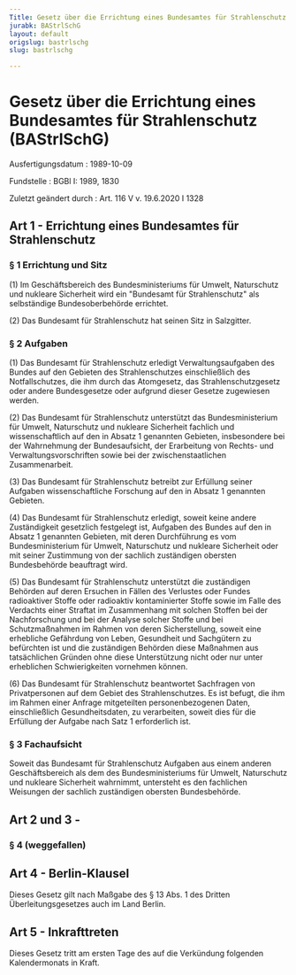 ```yaml
---
Title: Gesetz über die Errichtung eines Bundesamtes für Strahlenschutz
jurabk: BAStrlSchG
layout: default
origslug: bastrlschg
slug: bastrlschg

---
```


# Gesetz über die Errichtung eines Bundesamtes für Strahlenschutz (BAStrlSchG)

Ausfertigungsdatum
:   1989-10-09

Fundstelle
:   BGBl I: 1989, 1830

Zuletzt geändert durch
:   Art. 116 V v. 19.6.2020 I 1328


## Art 1 - Errichtung eines Bundesamtes für Strahlenschutz



### § 1 Errichtung und Sitz

(1) Im Geschäftsbereich des Bundesministeriums für Umwelt, Naturschutz
und nukleare Sicherheit wird ein "Bundesamt für Strahlenschutz" als
selbständige Bundesoberbehörde errichtet.

(2) Das Bundesamt für Strahlenschutz hat seinen Sitz in Salzgitter.


### § 2 Aufgaben

(1) Das Bundesamt für Strahlenschutz erledigt Verwaltungsaufgaben des
Bundes auf den Gebieten des Strahlenschutzes einschließlich des
Notfallschutzes, die ihm durch das Atomgesetz, das
Strahlenschutzgesetz oder andere Bundesgesetze oder aufgrund dieser
Gesetze zugewiesen werden.

(2) Das Bundesamt für Strahlenschutz unterstützt das Bundesministerium
für Umwelt, Naturschutz und nukleare Sicherheit fachlich und
wissenschaftlich auf den in Absatz 1 genannten Gebieten, insbesondere
bei der Wahrnehmung der Bundesaufsicht, der Erarbeitung von Rechts-
und Verwaltungsvorschriften sowie bei der zwischenstaatlichen
Zusammenarbeit.

(3) Das Bundesamt für Strahlenschutz betreibt zur Erfüllung seiner
Aufgaben wissenschaftliche Forschung auf den in Absatz 1 genannten
Gebieten.

(4) Das Bundesamt für Strahlenschutz erledigt, soweit keine andere
Zuständigkeit gesetzlich festgelegt ist, Aufgaben des Bundes auf den
in Absatz 1 genannten Gebieten, mit deren Durchführung es vom
Bundesministerium für Umwelt, Naturschutz und nukleare Sicherheit oder
mit seiner Zustimmung von der sachlich zuständigen obersten
Bundesbehörde beauftragt wird.

(5) Das Bundesamt für Strahlenschutz unterstützt die zuständigen
Behörden auf deren Ersuchen in Fällen des Verlustes oder Fundes
radioaktiver Stoffe oder radioaktiv kontaminierter Stoffe sowie im
Falle des Verdachts einer Straftat im Zusammenhang mit solchen Stoffen
bei der Nachforschung und bei der Analyse solcher Stoffe und bei
Schutzmaßnahmen im Rahmen von deren Sicherstellung, soweit eine
erhebliche Gefährdung von Leben, Gesundheit und Sachgütern zu
befürchten ist und die zuständigen Behörden diese Maßnahmen aus
tatsächlichen Gründen ohne diese Unterstützung nicht oder nur unter
erheblichen Schwierigkeiten vornehmen können.

(6) Das Bundesamt für Strahlenschutz beantwortet Sachfragen von
Privatpersonen auf dem Gebiet des Strahlenschutzes. Es ist befugt, die
ihm im Rahmen einer Anfrage mitgeteilten personenbezogenen Daten,
einschließlich Gesundheitsdaten, zu verarbeiten, soweit dies für die
Erfüllung der Aufgabe nach Satz 1 erforderlich ist.


### § 3 Fachaufsicht

Soweit das Bundesamt für Strahlenschutz Aufgaben aus einem anderen
Geschäftsbereich als dem des Bundesministeriums für Umwelt,
Naturschutz und nukleare Sicherheit wahrnimmt, untersteht es den
fachlichen Weisungen der sachlich zuständigen obersten Bundesbehörde.


## Art 2 und 3 - 



### § 4 (weggefallen)



## Art 4 - Berlin-Klausel

Dieses Gesetz gilt nach Maßgabe des § 13 Abs. 1 des Dritten
Überleitungsgesetzes auch im Land Berlin.


## Art 5 - Inkrafttreten

Dieses Gesetz tritt am ersten Tage des auf die Verkündung folgenden
Kalendermonats in Kraft.

